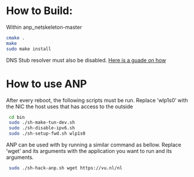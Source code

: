 # How to Build:

Within anp_netskeleton-master

 ```bash
 cmake . 
 make 
 sudo make install  
 ```

 DNS Stub resolver must also be disabled. [Here is a guade on how](https://askubuntu.com/questions/907246/how-to-disable-systemd-resolved-in-ubuntu/907249#907249)


 # How to use ANP
 
After every reboot, the following scripts must be run. Replace ’wlp1s0’ with the NIC
the host uses that has access to the outside

```bash
 cd bin
 sudo ./sh-make-tun-dev.sh 
 sudo ./sh-disable-ipv6.sh 
 sudo ./sh-setup-fwd.sh wlp1s0
 ```

ANP can be used with by running a similar command as bellow. Replace ’wget’ and its
arguments with the application you want to run and its arguments.

```bash
 sudo ./sh-hack-anp.sh wget https://vu.nl/nl
 ```